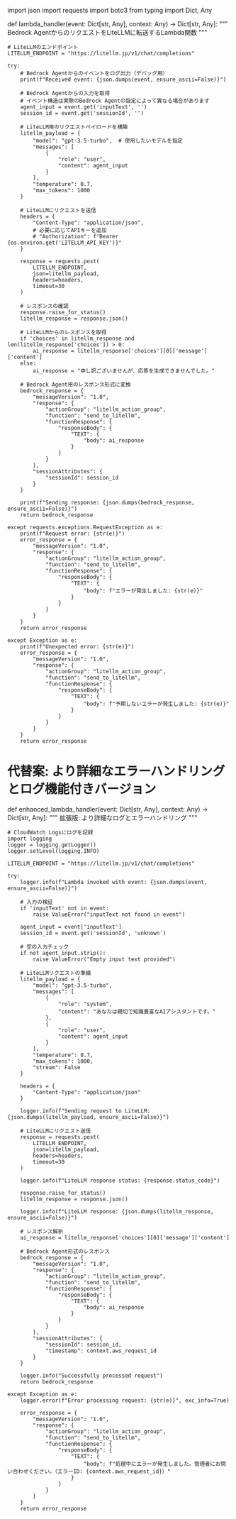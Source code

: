 import json
import requests
import boto3
from typing import Dict, Any

def lambda_handler(event: Dict[str, Any], context: Any) -> Dict[str, Any]:
    """
    Bedrock AgentからのリクエストをLiteLLMに転送するLambda関数
    """
    
    # LiteLLMのエンドポイント
    LITELLM_ENDPOINT = "https://litellm.jp/v1/chat/completions"
    
    try:
        # Bedrock Agentからのイベントをログ出力（デバッグ用）
        print(f"Received event: {json.dumps(event, ensure_ascii=False)}")
        
        # Bedrock Agentからの入力を取得
        # イベント構造は実際のBedrock Agentの設定によって異なる場合があります
        agent_input = event.get('inputText', '')
        session_id = event.get('sessionId', '')
        
        # LiteLLM用のリクエストペイロードを構築
        litellm_payload = {
            "model": "gpt-3.5-turbo",  # 使用したいモデルを指定
            "messages": [
                {
                    "role": "user",
                    "content": agent_input
                }
            ],
            "temperature": 0.7,
            "max_tokens": 1000
        }
        
        # LiteLLMにリクエストを送信
        headers = {
            "Content-Type": "application/json",
            # 必要に応じてAPIキーを追加
            # "Authorization": f"Bearer {os.environ.get('LITELLM_API_KEY')}"
        }
        
        response = requests.post(
            LITELLM_ENDPOINT,
            json=litellm_payload,
            headers=headers,
            timeout=30
        )
        
        # レスポンスの確認
        response.raise_for_status()
        litellm_response = response.json()
        
        # LiteLLMからのレスポンスを取得
        if 'choices' in litellm_response and len(litellm_response['choices']) > 0:
            ai_response = litellm_response['choices'][0]['message']['content']
        else:
            ai_response = "申し訳ございませんが、応答を生成できませんでした。"
        
        # Bedrock Agent用のレスポンス形式に変換
        bedrock_response = {
            "messageVersion": "1.0",
            "response": {
                "actionGroup": "litellm_action_group",
                "function": "send_to_litellm",
                "functionResponse": {
                    "responseBody": {
                        "TEXT": {
                            "body": ai_response
                        }
                    }
                }
            },
            "sessionAttributes": {
                "sessionId": session_id
            }
        }
        
        print(f"Sending response: {json.dumps(bedrock_response, ensure_ascii=False)}")
        return bedrock_response
        
    except requests.exceptions.RequestException as e:
        print(f"Request error: {str(e)}")
        error_response = {
            "messageVersion": "1.0",
            "response": {
                "actionGroup": "litellm_action_group", 
                "function": "send_to_litellm",
                "functionResponse": {
                    "responseBody": {
                        "TEXT": {
                            "body": f"エラーが発生しました: {str(e)}"
                        }
                    }
                }
            }
        }
        return error_response
        
    except Exception as e:
        print(f"Unexpected error: {str(e)}")
        error_response = {
            "messageVersion": "1.0",
            "response": {
                "actionGroup": "litellm_action_group",
                "function": "send_to_litellm", 
                "functionResponse": {
                    "responseBody": {
                        "TEXT": {
                            "body": f"予期しないエラーが発生しました: {str(e)}"
                        }
                    }
                }
            }
        }
        return error_response


# 代替案: より詳細なエラーハンドリングとログ機能付きバージョン
def enhanced_lambda_handler(event: Dict[str, Any], context: Any) -> Dict[str, Any]:
    """
    拡張版: より詳細なログとエラーハンドリング
    """
    
    # CloudWatch Logsにログを記録
    import logging
    logger = logging.getLogger()
    logger.setLevel(logging.INFO)
    
    LITELLM_ENDPOINT = "https://litellm.jp/v1/chat/completions"
    
    try:
        logger.info(f"Lambda invoked with event: {json.dumps(event, ensure_ascii=False)}")
        
        # 入力の検証
        if 'inputText' not in event:
            raise ValueError("inputText not found in event")
            
        agent_input = event['inputText']
        session_id = event.get('sessionId', 'unknown')
        
        # 空の入力チェック
        if not agent_input.strip():
            raise ValueError("Empty input text provided")
        
        # LiteLLMリクエストの準備
        litellm_payload = {
            "model": "gpt-3.5-turbo",
            "messages": [
                {
                    "role": "system", 
                    "content": "あなたは親切で知識豊富なAIアシスタントです。"
                },
                {
                    "role": "user",
                    "content": agent_input
                }
            ],
            "temperature": 0.7,
            "max_tokens": 1000,
            "stream": False
        }
        
        headers = {
            "Content-Type": "application/json"
        }
        
        logger.info(f"Sending request to LiteLLM: {json.dumps(litellm_payload, ensure_ascii=False)}")
        
        # LiteLLMにリクエスト送信
        response = requests.post(
            LITELLM_ENDPOINT,
            json=litellm_payload,
            headers=headers,
            timeout=30
        )
        
        logger.info(f"LiteLLM response status: {response.status_code}")
        
        response.raise_for_status()
        litellm_response = response.json()
        
        logger.info(f"LiteLLM response: {json.dumps(litellm_response, ensure_ascii=False)}")
        
        # レスポンス解析
        ai_response = litellm_response['choices'][0]['message']['content']
        
        # Bedrock Agent形式のレスポンス
        bedrock_response = {
            "messageVersion": "1.0",
            "response": {
                "actionGroup": "litellm_action_group",
                "function": "send_to_litellm",
                "functionResponse": {
                    "responseBody": {
                        "TEXT": {
                            "body": ai_response
                        }
                    }
                }
            },
            "sessionAttributes": {
                "sessionId": session_id,
                "timestamp": context.aws_request_id
            }
        }
        
        logger.info("Successfully processed request")
        return bedrock_response
        
    except Exception as e:
        logger.error(f"Error processing request: {str(e)}", exc_info=True)
        
        error_response = {
            "messageVersion": "1.0",
            "response": {
                "actionGroup": "litellm_action_group",
                "function": "send_to_litellm",
                "functionResponse": {
                    "responseBody": {
                        "TEXT": {
                            "body": f"処理中にエラーが発生しました。管理者にお問い合わせください。（エラーID: {context.aws_request_id}）"
                        }
                    }
                }
            }
        }
        return error_response